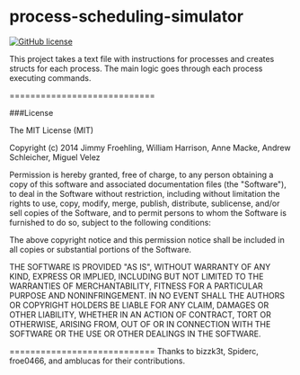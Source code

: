 process-scheduling-simulator
============================

[![GitHub license](https://img.shields.io/badge/license-MIT-blue.svg)](https://raw.githubusercontent.com/miguelvelezmj25/process-scheduling-simulator/master/LICENSE)

This project takes a text file with instructions for processes and creates structs for each process. The main logic goes through each process executing commands.

============================

###License

The MIT License (MIT)

Copyright (c) 2014 Jimmy Froehling, William Harrison, Anne Macke, Andrew Schleicher, Miguel Velez

Permission is hereby granted, free of charge, to any person obtaining a copy
of this software and associated documentation files (the "Software"), to deal
in the Software without restriction, including without limitation the rights
to use, copy, modify, merge, publish, distribute, sublicense, and/or sell
copies of the Software, and to permit persons to whom the Software is
furnished to do so, subject to the following conditions:

The above copyright notice and this permission notice shall be included in all
copies or substantial portions of the Software.

THE SOFTWARE IS PROVIDED "AS IS", WITHOUT WARRANTY OF ANY KIND, EXPRESS OR
IMPLIED, INCLUDING BUT NOT LIMITED TO THE WARRANTIES OF MERCHANTABILITY,
FITNESS FOR A PARTICULAR PURPOSE AND NONINFRINGEMENT. IN NO EVENT SHALL THE
AUTHORS OR COPYRIGHT HOLDERS BE LIABLE FOR ANY CLAIM, DAMAGES OR OTHER
LIABILITY, WHETHER IN AN ACTION OF CONTRACT, TORT OR OTHERWISE, ARISING FROM,
OUT OF OR IN CONNECTION WITH THE SOFTWARE OR THE USE OR OTHER DEALINGS IN THE
SOFTWARE.

============================
Thanks to bizzk3t, Spiderc, froe0466, and amblucas for their contributions.
